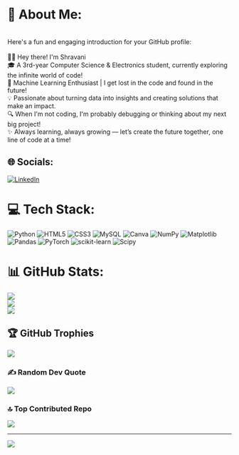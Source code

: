 # 💫 About Me:
<br>Here's a fun and engaging introduction for your GitHub profile:<br><br>👩‍💻 Hey there! I'm Shravani<br>🎓 A 3rd-year Computer Science & Electronics student, currently exploring the infinite world of code!<br>🤖 Machine Learning Enthusiast | I get lost in the code and found in the future!<br>💡 Passionate about turning data into insights and creating solutions that make an impact.<br>🔍 When I'm not coding, I'm probably debugging or thinking about my next big project!<br>✨ Always learning, always growing — let’s create the future together, one line of code at a time!


## 🌐 Socials:
[![LinkedIn](https://img.shields.io/badge/LinkedIn-%230077B5.svg?logo=linkedin&logoColor=white)](https://linkedin.com/in/www.linkedin.com/in/shravani-more-511430247) 

# 💻 Tech Stack:
![Python](https://img.shields.io/badge/python-3670A0?style=flat&logo=python&logoColor=ffdd54) ![HTML5](https://img.shields.io/badge/html5-%23E34F26.svg?style=flat&logo=html5&logoColor=white) ![CSS3](https://img.shields.io/badge/css3-%231572B6.svg?style=flat&logo=css3&logoColor=white) ![MySQL](https://img.shields.io/badge/mysql-4479A1.svg?style=flat&logo=mysql&logoColor=white) ![Canva](https://img.shields.io/badge/Canva-%2300C4CC.svg?style=flat&logo=Canva&logoColor=white) ![NumPy](https://img.shields.io/badge/numpy-%23013243.svg?style=flat&logo=numpy&logoColor=white) ![Matplotlib](https://img.shields.io/badge/Matplotlib-%23ffffff.svg?style=flat&logo=Matplotlib&logoColor=black) ![Pandas](https://img.shields.io/badge/pandas-%23150458.svg?style=flat&logo=pandas&logoColor=white) ![PyTorch](https://img.shields.io/badge/PyTorch-%23EE4C2C.svg?style=flat&logo=PyTorch&logoColor=white) ![scikit-learn](https://img.shields.io/badge/scikit--learn-%23F7931E.svg?style=flat&logo=scikit-learn&logoColor=white) ![Scipy](https://img.shields.io/badge/SciPy-%230C55A5.svg?style=flat&logo=scipy&logoColor=%white)
# 📊 GitHub Stats:
![](https://github-readme-stats.vercel.app/api?username=Shravani-1325&theme=radical&hide_border=false&include_all_commits=true&count_private=true)<br/>
![](https://github-readme-streak-stats.herokuapp.com/?user=Shravani-1325&theme=radical&hide_border=false)<br/>
![](https://github-readme-stats.vercel.app/api/top-langs/?username=Shravani-1325&theme=radical&hide_border=false&include_all_commits=true&count_private=true&layout=compact)

## 🏆 GitHub Trophies
![](https://github-profile-trophy.vercel.app/?username=Shravani-1325&theme=radical&no-frame=false&no-bg=false&margin-w=4)

### ✍️ Random Dev Quote
![](https://quotes-github-readme.vercel.app/api?type=horizontal&theme=tokyonight)

### 🔝 Top Contributed Repo
![](https://github-contributor-stats.vercel.app/api?username=Shravani-1325&limit=5&theme=radical&combine_all_yearly_contributions=true)

---
[![](https://visitcount.itsvg.in/api?id=Shravani-1325&icon=6&color=10)](https://visitcount.itsvg.in)

<!-- Proudly created with GPRM ( https://gprm.itsvg.in ) -->
